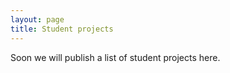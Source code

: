 ```yaml
---
layout: page
title: Student projects
---
```


Soon we will publish a list of student projects here. 
